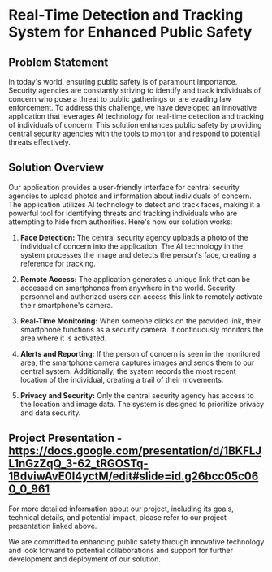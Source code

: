 # Real-Time Detection and Tracking System for Enhanced Public Safety

## Problem Statement

In today's world, ensuring public safety is of paramount importance. Security agencies are constantly striving to identify and track individuals of concern who pose a threat to public gatherings or are evading law enforcement. To address this challenge, we have developed an innovative application that leverages AI technology for real-time detection and tracking of individuals of concern. This solution enhances public safety by providing central security agencies with the tools to monitor and respond to potential threats effectively.

## Solution Overview

Our application provides a user-friendly interface for central security agencies to upload photos and information about individuals of concern. The application utilizes AI technology to detect and track faces, making it a powerful tool for identifying threats and tracking individuals who are attempting to hide from authorities. Here's how our solution works:

1. **Face Detection:** The central security agency uploads a photo of the individual of concern into the application. The AI technology in the system processes the image and detects the person's face, creating a reference for tracking.

2. **Remote Access:** The application generates a unique link that can be accessed on smartphones from anywhere in the world. Security personnel and authorized users can access this link to remotely activate their smartphone's camera.

3. **Real-Time Monitoring:** When someone clicks on the provided link, their smartphone functions as a security camera. It continuously monitors the area where it is activated.

4. **Alerts and Reporting:** If the person of concern is seen in the monitored area, the smartphone camera captures images and sends them to our central system. Additionally, the system records the most recent location of the individual, creating a trail of their movements.

5. **Privacy and Security:** Only the central security agency has access to the location and image data. The system is designed to prioritize privacy and data security.


## Project Presentation - https://docs.google.com/presentation/d/1BKFLJL1nGzZqQ_3-62_tRGOSTq-1BdviwAvE0I4yctM/edit#slide=id.g26bcc05c060_0_961


For more detailed information about our project, including its goals, technical details, and potential impact, please refer to our project presentation linked above.

We are committed to enhancing public safety through innovative technology and look forward to potential collaborations and support for further development and deployment of our solution.


